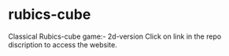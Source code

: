 # rubics-cube
Classical Rubics-cube game:-
2d-version
Click on link in the repo discription to access the website.
